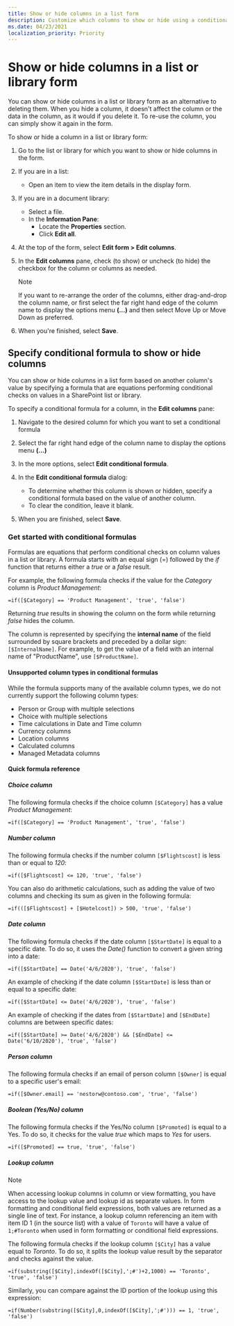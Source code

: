 ```yaml
---
title: Show or hide columns in a list form
description: Customize which columns to show or hide using a conditional formula in the list form by constructing a simple formula that are equations performing conditional checks on values in a SharePoint list or library.
ms.date: 04/23/2021
localization_priority: Priority
---
```


# Show or hide columns in a list or library form

You can show or hide columns in a list or library form as an alternative to deleting them. When you hide a column, it doesn't affect the column or the data in the column, as it would if you delete it. To re-use the column, you can simply show it again in the form.

To show or hide a column in a list or library form:

1. Go to the list or library for which you want to show or hide columns in the form.
1. If you are in a list:

    - Open an item to view the item details in the display form.

1. If you are in a document library:

    - Select a file.
    - In the **Information Pane**:
        - Locate the **Properties** section.
        - Click **Edit all**.

1. At the top of the form, select **Edit form > Edit columns**.
1. In the **Edit columns** pane, check (to show) or uncheck (to hide) the checkbox for the column or columns as needed.

    > [!NOTE]
    > If you want to re-arrange the order of the columns, either drag-and-drop the column name, or first select the far right hand edge of the column name to display the options menu **(...)** and then select Move Up or Move Down as preferred.

1. When you're finished, select **Save**.

## Specify conditional formula to show or hide columns

You can show or hide columns in a list form based on another column's value by specifying a formula that are equations performing conditional checks on values in a SharePoint list or library.

To specify a conditional formula for a column, in the **Edit columns** pane:

1. Navigate to the desired column for which you want to set a conditional formula
1. Select the far right hand edge of the column name to display the options menu **(...)**
1. In the more options, select **Edit conditional formula**.
1. In the **Edit conditional formula** dialog:
    - To determine whether this column is shown or hidden, specify a conditional formula based on the value of another column.
    - To clear the condition, leave it blank.

1. When you are finished, select **Save**.

### Get started with conditional formulas

Formulas are equations that perform conditional checks on column values in a list or library. A formula starts with an equal sign (=) followed by the _if_ function that returns either a _true_ or a _false_ result.

For example, the following formula checks if the value for the *Category* column is *Product Management*:

```
=if([$Category] == 'Product Management', 'true', 'false')
```

Returning _true_ results in showing the column on the form while returning _false_ hides the column.

The column is represented by specifying the **internal name** of the field surrounded by square brackets and preceded by a dollar sign: `[$InternalName]`. For example, to get the value of a field with an internal name of "ProductName", use `[$ProductName]`.

#### Unsupported column types in conditional formulas

While the formula supports many of the available column types, we do not currently support the following column types:

* Person or Group with multiple selections
* Choice with multiple selections
* Time calculations in Date and Time column
* Currency columns
* Location columns
* Calculated columns
* Managed Metadata columns

#### Quick formula reference

##### Choice column

The following formula checks if the choice column `[$Category]` has a value *Product Management*:

```
=if([$Category] == 'Product Management', 'true', 'false')
```

##### Number column

The following formula checks if the number column `[$Flightscost]` is less than or equal to *120*:

```
=if([$Flightscost] <= 120, 'true', 'false')
```

You can also do arithmetic calculations, such as adding the value of two columns and checking its sum as given in the following formula:

```
=if(([$Flightscost] + [$Hotelcost]) > 500, 'true', 'false')
```

##### Date column

The following formula checks if the date column `[$StartDate]` is equal to a specific date. To do so, it uses the *Date()* function to convert a given string into a date:

```
=if([$StartDate] == Date('4/6/2020'), 'true', 'false')
```

An example of checking if the date column `[$StartDate]` is less than or equal to a specific date:

```
=if([$StartDate] <= Date('4/6/2020'), 'true', 'false')
```

An example of checking if the dates from `[$StartDate]` and `[$EndDate]` columns are between specific dates:

```
=if([$StartDate] >= Date('4/6/2020') && [$EndDate] <= Date('6/10/2020'), 'true', 'false')
```

##### Person column

The following formula checks if an email of person column `[$Owner]` is equal to a specific user's email:

```
=if([$Owner.email] == 'nestorw@contoso.com', 'true', 'false')
```

##### Boolean (Yes/No) column

The following formula checks if the Yes/No column `[$Promoted]` is equal to a Yes. To do so, it checks for the value _true_ which maps to _Yes_ for users. 

```
=if([$Promoted] == true, 'true', 'false')
```

##### Lookup column

> [!NOTE]
> When accessing lookup columns in column or view formatting, you have access to the lookup value and lookup id as separate values. In form formatting and conditional field expressions, both values are returned as a single line of text. For instance, a lookup column referencing an item with item ID 1 (in the source list) with a value of `Toronto` will have a value of `1;#Toronto` when used in form formatting or conditional field expressions.


The following formula checks if the lookup column `[$City]` has a value equal to *Toronto*. To do so, it splits the lookup value result by the separator and checks against the value.

```
=if(substring([$City],indexOf([$City],';#')+2,1000) == 'Toronto', 'true', 'false')
```

Similarly, you can compare against the ID portion of the lookup using this expression:

```
=if(Number(substring([$City],0,indexOf([$City],';#'))) == 1, 'true', 'false')
```
